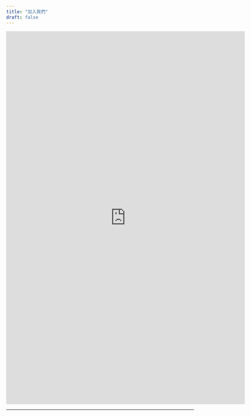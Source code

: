 ```yaml
---
title: "加入我們"
draft: false
---
```


<iframe src="https://docs.google.com/forms/d/e/1FAIpQLSeuzwRyMdFH_5wdEDplBGzFMP8TCy2oG_6Hw9P5lMGwsexugQ/viewform" width="640" height="1000" frameborder="0" marginheight="0" marginwidth="0">Loading…</iframe>

---